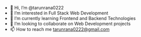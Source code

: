 - 👋 Hi, I’m @tarunrana0222
- 👀 I’m interested in Full Stack Web Development 
- 🌱 I’m currently learning Frontend and Backend Technologies
- 💞️ I’m looking to collaborate on Web Development projects
- 📫 How to reach me tarunrana0222@gmail.com

<!---
tarunrana0222/tarunrana0222 is a ✨ special ✨ repository because its `README.md` (this file) appears on your GitHub profile.
You can click the Preview link to take a look at your changes.
--->

